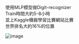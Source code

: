 使用MLP模型做Digit-recognizer \
Train時間大約5-8小時  \
並上Kaggle機器學習比賽網站比賽\
世界排名大約16%的位置  


![image](https://raw.githubusercontent.com/JasonHome123/python/master/DeepLearningPrediction/Kagglesubmission.PNG)
